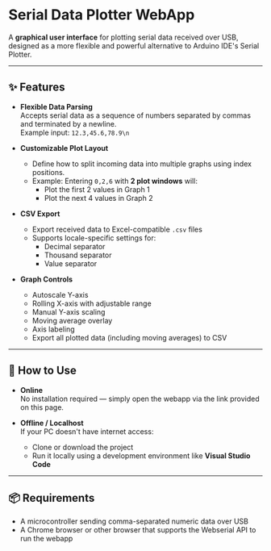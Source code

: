# Serial Data Plotter WebApp

A **graphical user interface** for plotting serial data received over USB, designed as a more flexible and powerful alternative to Arduino IDE's Serial Plotter.

---

## ✨ Features

- **Flexible Data Parsing**  
  Accepts serial data as a sequence of numbers separated by commas and terminated by a newline.  
  Example input: `12.3,45.6,78.9\n`

- **Customizable Plot Layout**  
  - Define how to split incoming data into multiple graphs using index positions.  
  - Example: Entering `0,2,6` with **2 plot windows** will:
    - Plot the first 2 values in Graph 1
    - Plot the next 4 values in Graph 2

- **CSV Export**  
  - Export received data to Excel-compatible `.csv` files
  - Supports locale-specific settings for:
    - Decimal separator
    - Thousand separator
    - Value separator

- **Graph Controls**  
  - Autoscale Y-axis
  - Rolling X-axis with adjustable range
  - Manual Y-axis scaling
  - Moving average overlay
  - Axis labeling
  - Export all plotted data (including moving averages) to CSV

---

## 🚀 How to Use

- **Online**  
  No installation required — simply open the webapp via the link provided on this page.

- **Offline / Localhost**  
  If your PC doesn't have internet access:
  - Clone or download the project
  - Run it locally using a development environment like **Visual Studio Code**

---

## 📦 Requirements

- A microcontroller sending comma-separated numeric data over USB
- A Chrome browser or other browser that supports the Webserial API to run the webapp


